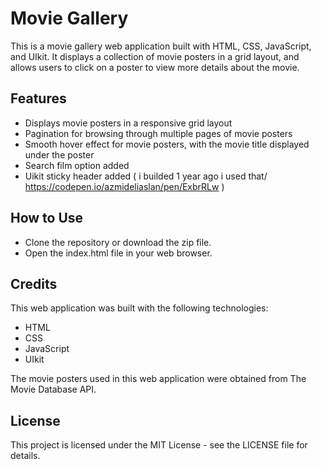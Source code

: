 # Movie Gallery
This is a movie gallery web application built with HTML, CSS, JavaScript, and UIkit. It displays a collection of movie posters in a grid layout, and allows users to click on a poster to view more details about the movie.

## Features
* Displays movie posters in a responsive grid layout
* Pagination for browsing through multiple pages of movie posters
* Smooth hover effect for movie posters, with the movie title displayed under the poster
* Search film option added
* Uikit sticky header added ( i builded 1 year ago i used that/ https://codepen.io/azmideliaslan/pen/ExbrRLw )

## How to Use
* Clone the repository or download the zip file.
* Open the index.html file in your web browser.

## Credits
This web application was built with the following technologies:
* HTML
* CSS
* JavaScript
* UIkit


The movie posters used in this web application were obtained from The Movie Database API.

## License
This project is licensed under the MIT License - see the LICENSE file for details.
